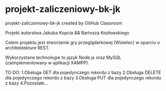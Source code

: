 # projekt-zaliczeniowy-bk-jk
projekt-zaliczeniowy-bk-jk created by GitHub Classroom

Projekt autorstwa Jakuba Kopcia && Bartosza Kozłowskiego

Celem projektu jest stworzenie gry przeglądarkowej (Wisielec) w oparciu o architektekture REST.

Wykorzystane technologie to język Node.js oraz MySQL (zaimplementowany w aplikacji XAMPP).

TO DO:
1.Obsługa GET dla pojedynczego rekordu z bazy
2.Obsługa DELETE dla pojedynczego rekordu z bazy
3.Obsługa PUT dla pojedynczego rekordu z bazy
4.Pozostałe...
